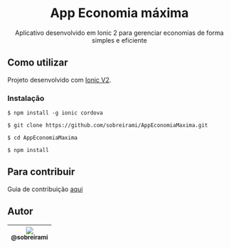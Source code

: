 <h1 align="center">App Economia máxima</h1>

<p align="center">
  Aplicativo desenvolvido em Ionic 2 para gerenciar economias de forma simples e eficiente
</p>

## Como utilizar

Projeto desenvolvido com [Ionic V2](https://ionicframework.com).

### Instalação

```
$ npm install -g ionic cordova
```

```
$ git clone https://github.com/sobreirami/AppEconomiaMaxima.git
```

```
$ cd AppEconomiaMaxima
```

```
$ npm install
```

## Para contribuir

Guia de contribuição [aqui](CONTRIBUTING.md)

## Autor

| [<img src="https://avatars3.githubusercontent.com/u/986026?v=3&s=460"><br><sub>@sobreirami</sub>](https://github.com/sobreirami) |
| :---: |
